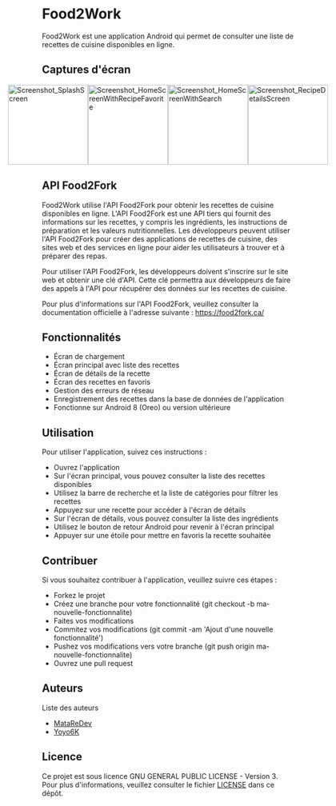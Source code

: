# Food2Work
Food2Work est une application Android qui permet de consulter une liste de recettes de cuisine disponibles en ligne.

## Captures d'écran
<div style="display: flex; justify-content: center;">
  <img src="https://user-images.githubusercontent.com/80331756/224341188-fcd26edd-b3b6-4d0e-b89a-bd6359f2b2d2.png" width="160" alt="Screenshot_SplashScreen">
  <img src="https://user-images.githubusercontent.com/80331756/229371539-9f51c53f-3c34-404b-b042-91737b099cdd.png" width="160" alt="Screenshot_HomeScreenWithRecipeFavorite">
  <img src="https://user-images.githubusercontent.com/80331756/224341040-41ce8593-bac9-4a66-b364-dfb11235076f.png" width="160" alt="Screenshot_HomeScreenWithSearch">
  <img src="https://user-images.githubusercontent.com/80331756/224340884-06bf265a-7cad-4329-95cd-71735e3dbab1.png" width="160" alt="Screenshot_RecipeDetailsScreen">
</div>



## API Food2Fork
Food2Work utilise l'API Food2Fork pour obtenir les recettes de cuisine disponibles en ligne. L'API Food2Fork est une API tiers qui fournit des informations sur les recettes, y compris les ingrédients, les instructions de préparation et les valeurs nutritionnelles. Les développeurs peuvent utiliser l'API Food2Fork pour créer des applications de recettes de cuisine, des sites web et des services en ligne pour aider les utilisateurs à trouver et à préparer des repas.

Pour utiliser l'API Food2Fork, les développeurs doivent s'inscrire sur le site web et obtenir une clé d'API. Cette clé permettra aux développeurs de faire des appels à l'API pour récupérer des données sur les recettes de cuisine.

Pour plus d'informations sur l'API Food2Fork, veuillez consulter la documentation officielle à l'adresse suivante : https://food2fork.ca/

## Fonctionnalités
- Écran de chargement
- Écran principal avec liste des recettes
- Écran de détails de la recette
- Écran des recettes en favoris
- Gestion des erreurs de réseau
- Enregistrement des recettes dans la base de données de l'application
- Fonctionne sur Android 8 (Oreo) ou version ultérieure



## Utilisation
Pour utiliser l'application, suivez ces instructions :

- Ouvrez l'application
- Sur l'écran principal, vous pouvez consulter la liste des recettes disponibles
- Utilisez la barre de recherche et la liste de catégories pour filtrer les recettes
- Appuyez sur une recette pour accéder à l'écran de détails
- Sur l'écran de détails, vous pouvez consulter la liste des ingrédients
- Utilisez le bouton de retour Android pour revenir à l'écran principal
- Appuyer sur une étoile pour mettre en favoris la recette souhaitée

## Contribuer
Si vous souhaitez contribuer à l'application, veuillez suivre ces étapes :

- Forkez le projet
- Créez une branche pour votre fonctionnalité (git checkout -b ma-nouvelle-fonctionnalite)
- Faites vos modifications
- Commitez vos modifications (git commit -am 'Ajout d'une nouvelle fonctionnalité')
- Pushez vos modifications vers votre branche (git push origin ma-nouvelle-fonctionnalite)
- Ouvrez une pull request

## Auteurs
Liste des auteurs

- [MataReDev](https://github.com/MataReDev)
- [Yoyo6K](https://github.com/Yoyo6K)


## Licence
Ce projet est sous licence GNU GENERAL PUBLIC LICENSE - Version 3. Pour plus d'informations, veuillez consulter le fichier [LICENSE](https://github.com/MataReDev/Food2Work/blob/master/license.md) dans ce dépôt.
